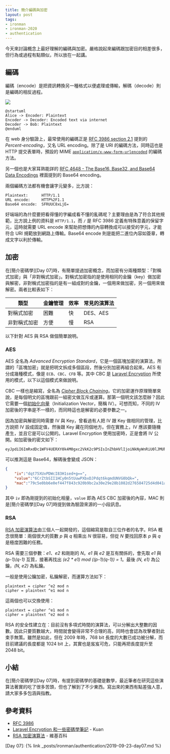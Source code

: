 ```yaml
---
title: 簡介編碼與加密
layout: post
tags:
- ironman
- ironman-2020
- authentication
---
```


今天來討論概念上最好理解的編碼與加密。嚴格說起來編碼跟加密目的相差很多，但行為或過程有點類似，所以放在一起講。

## 編碼

編碼（encode）是把資訊轉換另一種格式以便處理或傳輸，解碼（decode）則是編碼的相反過程。

![](http://www.plantuml.com/plantuml/png/SoWkIImgAStDuNBCoKnELT2rKt3DIyvFIIsoKWZ8ISpCAqcjAE622e5aNLAXiX2n50MG0eMop4G5aDgYlDGIBfTKk6gd_2HaSnnIyrA0TW40)

```
@startuml
Alice -> Encoder: Plaintext
Encoder -> Decoder: Encoded text via internet
Decoder -> Bob: Plaintext
@enduml
```

在 web 身分驗證上，最常使用的編碼正是 [RFC 3986 section 2.1](https://tools.ietf.org/html/rfc3986#section-2.1) 提到的 *Percent-encoding*，又名 URL encoding。除了是 URI 的編碼方法，同時這也是 HTTP 提交表單時，預設的 MIME [`application/x-www-form-urlencoded`](https://www.iana.org/assignments/media-types/application/x-www-form-urlencoded) 的編碼方法。

另一個也是大家耳熟能詳的 [RFC 4648 - The Base16, Base32, and Base64 Data Encodings][RFC 4648] 裡面提到的 Base64 encoding。

兩個編碼方法都有機會讓字元變多，比方說：

```
Plaintext:      HTTP/1.1
URL encode:     HTTP%2F1.1
Base64 encode:  SFRUUC8xLjE=
```

好端端的為什麼要把看得懂的字編成看不懂的亂碼呢？主要理由是為了符合其他規範，比方說上例的資料是 `HTTP/1.1`，而 `/` 是 RFC 3986 定義有特殊意義的保留字元，這時就需要 URL encode 來幫助把想傳的內容轉換成可以接受的字元，才能符合 URI 規範放到網路上傳輸。Base64 encode 則是能把二進位內容如簽章，轉成文字以利於傳輸。

## 加密

在[簡介密碼學][Day 07]時，有簡單提過加密概念，而加密有分兩種類型：「對稱式加密」與「非對稱式加密」。對稱式加密指的是使用相同的金鑰（key）做加密與解密，非對稱式加密指的是有一組成對的金鑰，一個用來做加密，另一個用來做解密。兩者比較表如下：

| 類型 | 金鑰管理 | 效率 | 常見的演算法 |
| --- | --- | --- | --- |
| 對稱式加密 | 困難 | 快 | DES、AES |
| 非對稱式加密 | 方便 | 慢 | RSA |

以下針對 AES 與 RSA 做個簡單說明。 

### AES

AES 全名為 *Advanced Encryption Standard*，它是一個區塊加密的演算法，所謂的「區塊加密」就是把明文拆成多個區段，然後分別加密再組合起來。AES 有分成幾種模式，像是 `ECB`、`CBC`、`CFB` 等。其中 CBC 是 [Laravel Encryption](https://laravel.com/docs/master/encryption) 所使用的模式，以下以這個模式來做說明。

CBC 一樣也是縮寫，全名為 [*Cipher Block Chaining*](https://zh.wikipedia.org/wiki/%E5%88%86%E7%BB%84%E5%AF%86%E7%A0%81%E5%B7%A5%E4%BD%9C%E6%A8%A1%E5%BC%8F#%E5%AF%86%E7%A0%81%E5%9D%97%E9%93%BE%E6%8E%A5%EF%BC%88CBC%EF%BC%89)。它的加密運作原理簡單來說，是每個明文的區塊跟前一組密文做互斥或運算。那第一個明文該怎麼辦？因此它需要一個[初始化向量](https://zh.wikipedia.org/wiki/%E5%88%9D%E5%A7%8B%E5%90%91%E9%87%8F)（Initialization Vector，簡稱 IV）。可想而知，不同的 IV 加密後的字串是不一樣的，而同時這也是解密的必要參數之一。

因為加密與解密同時需要 IV 與 Key，曾看過有人把 IV 跟 Key 做相同的管理，比方說把 IV 設成固定值，然後跟 Key 藏在同個地方。但在實務上，IV 應該要隨機產生，並且它是可以公開的。Laravel Encryption 使用加密時，正是會將 IV 公開。如加密後的密文如下：

```
eyJpdiI6ImRxdDc1WFV4UERXY0k4M0gxc2VkK2c9PSIsInZhbHVlIjoiNkNyWnRiU0lJMUhDeTBuNXRVdXdQWGJ4REpQZHF0NmtxbWRVTlZHMGJRaz0iLCJtYWMiOiI3OWM1ZTBiYjZlMGVmNDQ3Zjg0M2M5MjBiOWJjMmEzMGUyOWUyOGIxMDgyZDI3NjU4NDcyNWQ0ZDA0MWFjMjljIn0=
```

可以推測這是 Base64，解碼後會變成 JSON：

```json
{
    "iv":"dqt75XUxPDWcI83H1sed+g==",
    "value":"6CrZtbSII1HCy0n5tUuwPXbxDJPdqt6kqmdUNVG0bQk=",
    "mac":"79c5e0bb6e0ef447f843c920b9bc2a30e29e28b1082d276584725d4d041ac29c"
}
```

其中 `iv` 即為剛提到的初始化相量，`value` 即為 AES CBC 加密後的內容，MAC 則是[簡介密碼學][Day 07]時提到做為驗證來源的一小段訊息。

### RSA

[RSA 加密演算法]由三個人一起開發的，這個縮寫是取自三位作者的名字。RSA 概念很簡單：兩個很大的質數 *p* 與 *q* 相乘出 *N* 很容易，但從 *N* 要找回原本 *p* 與 *q* 是極度困難的任務。

RSA 需要三個參數：*e1*、*e2* 和剛剛的 *N*。*e1* 與 *e2* 是互有關係的，會先取 *e1* 與 *(p-1)(q-1)* 互質，接著再找出 *(e2 * e1) mod ((p-1)(q-1)) = 1*。最後 *(N, e1)* 為公鑰，*(N, e2)* 為私鑰。

一般是使用公鑰加密，私鑰解密，而運算方法如下：

```
plaintext = cipher ^e2 mod n
cipher = plaintext ^e1 mod n
```

這兩個也可以交換使用：

```
plaintext = cipher ^e1 mod n
cipher = plaintext ^e2 mod n
```

RSA 的安全性建立在：目前沒有多項式時間的演算法，可以分解出大整數的因數。因此只要質數越大，時間就會變得非常不合理的高，同時也會認為攻擊者對此束手無策。雖然是如此，但在 2009 年時，768 bit 長度的大數已成功被分解，而目前建議的長度都是 1024 bit 上，其實也是岌岌可危，只能再把長度提升至 2048 bit。

## 小結

在[簡介密碼學][Day 07]時，有提到密碼學的基礎是數學，最近筆者在研究這些演算法著實的吃了很多苦頭，但也了解到了不少東西。寫出來的東西有點差強人意，請大家多多包涵與指教。

## 參考資料

* [RFC 3986](https://tools.ietf.org/html/rfc3986)
* [Laravel Encryption 和一些密碼學筆記](https://medium.com/@kusakawazeusu/laravel-encryption-%E5%92%8C%E4%B8%80%E4%BA%9B%E5%AF%86%E7%A2%BC%E5%AD%B8%E7%AD%86%E8%A8%98-97e319c8fbd5) - Kuan
* [RSA 加密演算法][] - 維基百科

[RFC 4648]: https://tools.ietf.org/html/rfc4648
[RSA 加密演算法]: https://zh.wikipedia.org/wiki/RSA%E5%8A%A0%E5%AF%86%E6%BC%94%E7%AE%97%E6%B3%95

[Day 07]: {% link _posts/ironman/authentication/2019-09-23-day07.md %}
